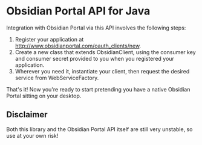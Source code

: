 Obsidian Portal API for Java
============================

Integration with Obsidian Portal via this API involves the following steps:

1. Register your application at http://www.obsidianportal.com/oauth_clients/new.
2. Create a new class that extends ObsidianClient, using the consumer key and consumer secret provided to you when you registered your application.
3. Wherever you need it, instantiate your client, then request the desired service from WebServiceFactory.

That's it! Now you're ready to start pretending you have a native Obsidian Portal sitting on your desktop.

Disclaimer
----------

Both this library and the Obsidian Portal API itself are still very unstable, so use at your own risk!

